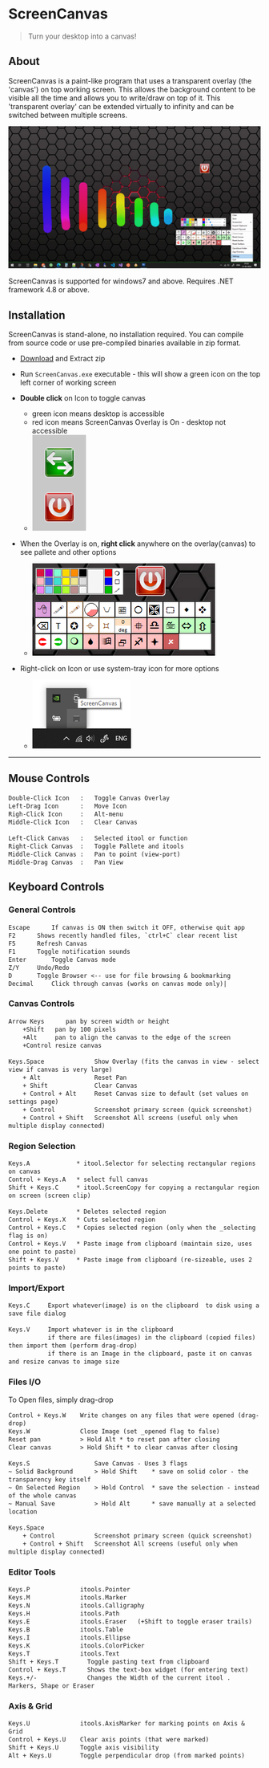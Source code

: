 # ScreenCanvas

> Turn your desktop into a canvas!

## About

ScreenCanvas is a paint-like program that uses a transparent overlay (the 'canvas') on top working screen. 
This allows the background content to be visible all the time and allows you to write/draw on top of it. 
This 'transparent overlay' can be extended virtually to infinity and can be switched between multiple screens.

![1](mdsrc/1.png)

ScreenCanvas is supported for windows7 and above. Requires .NET framework 4.8 or above.


## Installation

ScreenCanvas is stand-alone, no installation required. You can compile from source code or use pre-compiled binaries available in zip format.

* [Download](https://github.com/Nelson-iitp/ScreenCanvas/raw/main/ScreenCanvas/ScreenCanvas.zip) and Extract zip

* Run `ScreenCanvas.exe` executable - this will show a green icon on the top left corner of working screen

* **Double click** on Icon to toggle canvas
	* green icon means desktop is accessible
	* red icon means ScreenCanvas Overlay is On - desktop not accessible
	* ![2](mdsrc/2.png) 
	
* When the Overlay is on, **right click** anywhere on the overlay(canvas) to see pallete and other options
	* ![4](mdsrc/4.png)

* Right-click on Icon or use system-tray icon for more options
	* ![3](mdsrc/3.png)
___

## Mouse Controls

```
Double-Click Icon	:	Toggle Canvas Overlay
Left-Drag Icon		:	Move Icon
Righ-Click Icon		:	Alt-menu
Middle-Click Icon	:	Clear Canvas

Left-Click Canvas	:	Selected itool or function
Right-Click Canvas	:	Toggle Pallete and itools
Middle-Click Canvas	:	Pan to point (view-port)
Middle-Drag Canvas	:	Pan View
```

## Keyboard Controls


### General Controls

```
Escape		If canvas is ON then switch it OFF, otherwise quit app
F2		Shows recently handled files, `ctrl+C` clear recent list
F5		Refresh Canvas
F1		Toggle notification sounds
Enter		Toggle Canvas mode
Z/Y		Undo/Redo
D		Toggle Browser <-- use for file browsing & bookmarking
Decimal		Click through canvas (works on canvas mode only)|
```


### Canvas Controls

```
Arrow Keys		pan by screen width or height
	+Shift	 pan by 100 pixels
	+Alt	 pan to align the canvas to the edge of the screen
	+Control resize canvas

Keys.Space              Show Overlay (fits the canvas in view - select view if canvas is very large)
	+ Alt               Reset Pan
	+ Shift             Clear Canvas
	+ Control + Alt     Reset Canvas size to default (set values on settings page)
	+ Control           Screenshot primary screen (quick screenshot)
	+ Control + Shift   Screenshot All screens (useful only when multiple display connected)

```

### Region Selection 

```
Keys.A             * itool.Selector for selecting rectangular regions on canvas
Control + Keys.A   * select full canvas
Shift + Keys.C     * itool.ScreenCopy for copying a rectangular region on screen (screen clip)   

Keys.Delete        * Deletes selected region
Control + Keys.X   * Cuts selected region
Control + Keys.C   * Copies selected region (only when the _selecting flag is on)          
Control + Keys.V   * Paste image from clipboard (maintain size, uses one point to paste)
Shift + Keys.V     * Paste image from clipboard (re-sizeable, uses 2 points to paste)
```


### Import/Export

```
Keys.C     Export whatever(image) is on the clipboard  to disk using a save file dialog

Keys.V     Import whatever is in the clipboard
           if there are files(images) in the clipboard (copied files) then import them (perform drag-drop)
           if there is an Image in the clipboard, paste it on canvas and resize canvas to image size
```



### Files I/O

To Open files, simply drag-drop

```
Control + Keys.W    Write changes on any files that were opened (drag-drop)
Keys.W              Close Image (set _opened flag to false)
Reset pan           > Hold Alt * to reset pan after closing
Clear canvas        > Hold Shift * to clear canvas after closing

Keys.S                  Save Canvas - Uses 3 flags
~ Solid Background      > Hold Shift    * save on solid color - the transparency key itself
~ On Selected Region    > Hold Control  * save the selection - instead of the whole canvas
~ Manual Save           > Hold Alt      * save manually at a selected location

Keys.Space
	+ Control			Screenshot primary screen (quick screenshot)
	+ Control + Shift	Screenshot All screens (useful only when multiple display connected)
```

### Editor Tools

```
Keys.P				itools.Pointer
Keys.M				itools.Marker
Keys.N				itools.Calligraphy
Keys.H				itools.Path
Keys.E				itools.Eraser	(+Shift to toggle eraser trails)
Keys.B				itools.Table
Keys.I				itools.Ellipse
Keys.K				itools.ColorPicker
Keys.T				itools.Text 
Shift + Keys.T        Toggle pasting text from clipboard
Control + Keys.T	  Shows the text-box widget (for entering text)
Keys.+/-              Changes the Width of the current itool . Markers, Shape or Eraser
```

### Axis & Grid

```
Keys.U              itools.AxisMarker for marking points on Axis & Grid 
Control + Keys.U    Clear axis points (that were marked)
Shift + Keys.U      Toggle axis visibility
Alt + Keys.U        Toggle perpendicular drop (from marked points)
```
